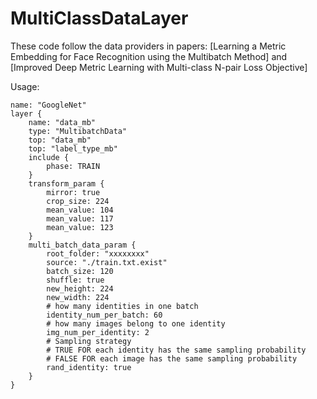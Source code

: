 # MultiClassDataLayer

These code follow the data providers in papers:
  [Learning a Metric Embedding for Face Recognition using the Multibatch Method]
  and
  [Improved Deep Metric Learning with Multi-class N-pair Loss Objective]
  
Usage:
```
name: "GoogleNet"
layer {
    name: "data_mb"
    type: "MultibatchData"
    top: "data_mb"
    top: "label_type_mb"
    include {
        phase: TRAIN
    }
    transform_param {
        mirror: true
        crop_size: 224
        mean_value: 104
        mean_value: 117
        mean_value: 123
    }
    multi_batch_data_param {
        root_folder: "xxxxxxxx"
        source: "./train.txt.exist"
        batch_size: 120
        shuffle: true
        new_height: 224
        new_width: 224
        # how many identities in one batch
        identity_num_per_batch: 60
        # how many images belong to one identity
        img_num_per_identity: 2
        # Sampling strategy
        # TRUE FOR each identity has the same sampling probability
        # FALSE FOR each image has the same sampling probability
        rand_identity: true
    }
}
```

